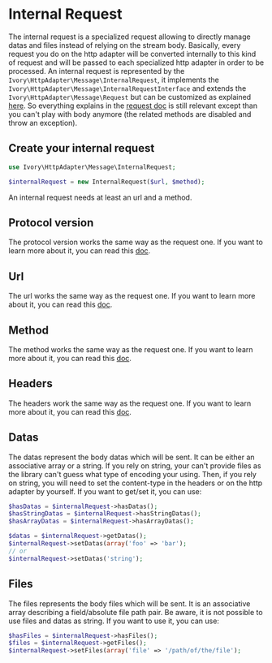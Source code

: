 # Internal Request

The internal request is a specialized request allowing to directly manage datas and files instead of relying on the
stream body. Basically, every request you do on the http adapter will be converted internally to this kind of request
and will be passed to each specialized http adapter in order to be processed. An internal request is represented by the
`Ivory\HttpAdapter\Message\InternalRequest`, it implements the `Ivory\HttpAdapter\Message\InternalRequestInterface`
and extends the `Ivory\HttpAdapter\Message\Request` but can be customized as explained
[here](/doc/configuration.md#message-factory). So everything explains in the [request doc](/doc/request.md) is still
relevant except than you can't play with body anymore (the related methods are disabled and throw an exception).

## Create your internal request

``` php
use Ivory\HttpAdapter\Message\InternalRequest;

$internalRequest = new InternalRequest($url, $method);
```

An internal request needs at least an url and a method.

## Protocol version

The protocol version works the same way as the request one. If you want to learn more about it, you can read this
[doc](/doc/request.md#protocol-version).

## Url

The url works the same way as the request one. If you want to learn more about it, you can read this
[doc](/doc/request.md#url).

## Method

The method works the same way as the request one. If you want to learn more about it, you can read this
[doc](/doc/request.md#method).

## Headers

The headers work the same way as the request one. If you want to learn more about it, you can read this
[doc](/doc/request.md#headers).

## Datas

The datas represent the body datas which will be sent. It can be either an associative array or a string. If you rely
on string, your can't provide files as the library can't guess what type of encoding your using. Then, if you rely on
string, you will need to set the content-type in the headers or on the http adapter by yourself. If you want to
get/set it, you can use:

``` php
$hasDatas = $internalRequest->hasDatas();
$hasStringDatas = $internalRequest->hasStringDatas();
$hasArrayDatas = $internalRequest->hasArrayDatas();

$datas = $internalRequest->getDatas();
$internalRequest->setDatas(array('foo' => 'bar');
// or
$internalRequest->setDatas('string');
```

## Files

The files represents the body files which will be sent. It is an associative array describing a field/absolute file
path pair. Be aware, it is not possible to use files and datas as string. If you want to use it, you can use:

``` php
$hasFiles = $internalRequest->hasFiles();
$files = $internalRequest->getFiles();
$internalRequest->setFiles(array('file' => '/path/of/the/file');
```
